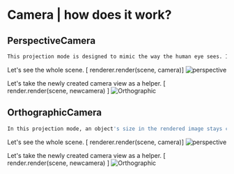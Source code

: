 # Camera | how does it work?

## PerspectiveCamera

```bash
This projection mode is designed to mimic the way the human eye sees. It is the most common projection mode used for rendering a 3D scene.
```

Let's see the whole scene. [ renderer.render(scene, camera)]
![perspective](https://media.discordapp.net/attachments/844887689286123532/979820648861945936/unknown.png)

Let's take the newly created camera view as a helper. [ render.render(scene, newcamera) ]
![Orthographic](https://media.discordapp.net/attachments/844887689286123532/979820952332406834/unknown.png)

## OrthographicCamera

```bash
In this projection mode, an object's size in the rendered image stays constant regardless of its distance from the camera. This can be useful for rendering 2D scenes and UI elements, amongst other things.
```

Let's see the whole scene. [ renderer.render(scene, camera)]
  ![perspective](https://media.discordapp.net/attachments/844887689286123532/979821179634323516/unknown.png)

Let's take the newly created camera view as a helper. [ render.render(scene, newcamera) ]
  ![Orthographic](https://media.discordapp.net/attachments/844887689286123532/979821331711410176/unknown.png)

